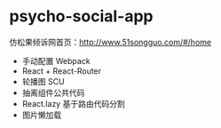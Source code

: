 # psycho-social-app
仿松果倾诉网首页：http://www.51songguo.com/#/home

- 手动配置 Webpack
- React + React-Router 
- 轮播图 SCU
- 抽离组件公共代码
- React.lazy 基于路由代码分割
- 图片懒加载


